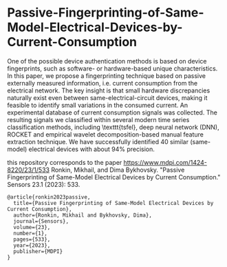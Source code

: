 # Passive-Fingerprinting-of-Same-Model-Electrical-Devices-by-Current-Consumption
One of the possible device authentication methods is based on device fingerprints, such as software- or hardware-based unique characteristics. In this paper, we propose a fingerprinting technique based on passive externally measured information, i.e. current consumption from the electrical network. The key insight is that small hardware discrepancies naturally exist even between same-electrical-circuit devices, making it feasible to identify small variations in the consumed current.  An experimental database of current consumption signals was collected. The resulting signals we classified within several modern time series classification methods, including \texttt{tsfel}, deep neural network (DNN), ROCKET and empirical wavelet decomposition-based manual feature extraction technique. We have successfully identified 40 similar (same-model) electrical devices with about 94\% precision. 

this repository corresponds to the paper
https://www.mdpi.com/1424-8220/23/1/533
Ronkin, Mikhail, and Dima Bykhovsky. "Passive Fingerprinting of Same-Model Electrical Devices by Current Consumption." Sensors 23.1 (2023): 533.

```
@article{ronkin2023passive,
  title={Passive Fingerprinting of Same-Model Electrical Devices by Current Consumption},
  author={Ronkin, Mikhail and Bykhovsky, Dima},
  journal={Sensors},
  volume={23},
  number={1},
  pages={533},
  year={2023},
  publisher={MDPI}
}
```
